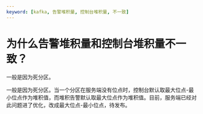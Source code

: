 ```yaml
---
keyword: [kafka, 告警堆积量, 控制台堆积量, 不一致]
---
```


# 为什么告警堆积量和控制台堆积量不一致？

一般是因为死分区。

一般是因为死分区。当一个分区在服务端没有位点时，控制台默认取最大位点-最小位点作为堆积值，而堆积告警默认取最大位点作为堆积值。目前，服务端已经对此问题进了优化，改成最大位点-最小位点，待发布。

